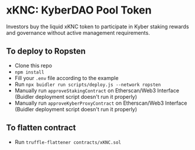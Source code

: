 # xKNC: KyberDAO Pool Token
Investors buy the liquid xKNC token to  participate in Kyber staking rewards and governance without active management requirements.

## To deploy to Ropsten
- Clone this repo
- `npm install`
- Fill your `.env` file according to the example
- Run `npx buidler run scripts/deploy.js --network ropsten`
- Manually run `approveStakingContract` on Etherscan/Web3 Interface (Buidler deployment script doesn't run it properly)
- Manually run `approveKyberProxyContract` on Etherscan/Web3 Interface (Buidler deployment script doesn't run it properly)

## To flatten contract
- Run `truffle-flattener contracts/xKNC.sol`